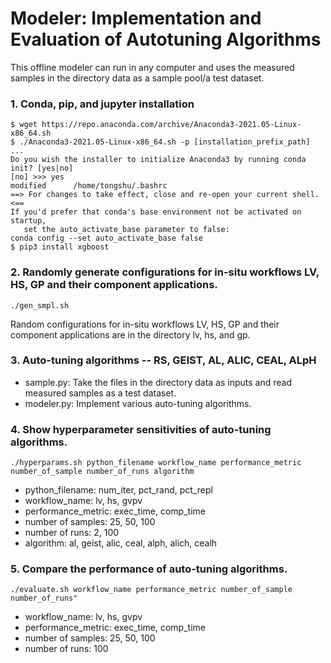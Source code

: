# Modeler: Implementation and Evaluation of Autotuning Algorithms
This offline modeler can run in any computer and uses the measured samples in the directory data as a sample pool/a test dataset.

### 1. Conda, pip, and jupyter installation
```
$ wget https://repo.anaconda.com/archive/Anaconda3-2021.05-Linux-x86_64.sh
$ ./Anaconda3-2021.05-Linux-x86_64.sh -p [installation_prefix_path]
...
Do you wish the installer to initialize Anaconda3 by running conda init? [yes|no]
[no] >>> yes
modified      /home/tongshu/.bashrc
==> For changes to take effect, close and re-open your current shell. <==
If you'd prefer that conda's base environment not be activated on startup,
   set the auto_activate_base parameter to false:
conda config --set auto_activate_base false
$ pip3 install xgboost
```

### 2. Randomly generate configurations for in-situ workflows LV, HS, GP and their component applications.
```
./gen_smpl.sh
```
Random configurations for in-situ workflows LV, HS, GP and their component applications are in the directory lv, hs, and gp.


### 3. Auto-tuning algorithms -- RS, GEIST, AL, ALIC, CEAL, ALpH
- sample.py: Take the files in the directory data as inputs and read measured samples as a test dataset.
- modeler.py: Implement various auto-tuning algorithms.

### 4. Show hyperparameter sensitivities of auto-tuning algorithms.
```
./hyperparams.sh python_filename workflow_name performance_metric number_of_sample number_of_runs algorithm
```
- python_filename: num_iter, pct_rand, pct_repl
- workflow_name: lv, hs, gvpv
- performance_metric: exec_time, comp_time
- number of samples: 25, 50, 100
- number of runs: 2, 100
- algorithm: al, geist, alic, ceal, alph, alich, cealh

### 5. Compare the performance of auto-tuning algorithms.
```
./evaluate.sh workflow_name performance_metric number_of_sample number_of_runs"
```
- workflow_name: lv, hs, gvpv
- performance_metric: exec_time, comp_time
- number of samples: 25, 50, 100
- number of runs: 100
